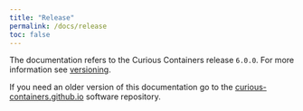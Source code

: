```yaml
---
title: "Release"
permalink: /docs/release
toc: false
---
```


The documentation refers to the Curious Containers release `6.0.0`. For more information see [versioning](/docs/versioning).

If you need an older version of this documentation go to the [curious-containers.github.io](https://github.com/curious-containers/curious-containers.github.io) software repository.
